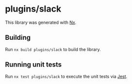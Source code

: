 # plugins/slack

This library was generated with [Nx](https://nx.dev).

## Building

Run `nx build plugins/slack` to build the library.

## Running unit tests

Run `nx test plugins/slack` to execute the unit tests via [Jest](https://jestjs.io).

